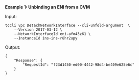 **Example 1: Unbinding an ENI from a CVM**



Input: 

```
tccli vpc DetachNetworkInterface --cli-unfold-argument  \
    --Version 2017-03-12 \
    --NetworkInterfaceId eni-afo43z61 \
    --InstanceId ins-ins-r8hr2upy
```

Output: 
```
{
    "Response": {
        "RequestId": "f23d1450-ed00-4442-98d4-be409e625e6c"
    }
}
```

